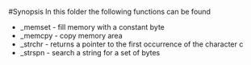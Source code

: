 #Synopsis
In this folder the following functions can be found

+ _memset - fill memory with a constant byte
+ _memcpy - copy memory area
+ _strchr - returns a pointer to the first occurrence of the character c
+ _strspn - search a string for a set of bytes
